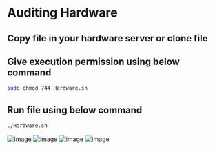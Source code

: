 # Auditing Hardware

## Copy file in your hardware server or clone file

## Give execution permission using below command
```bash
sudo chmod 744 Hardware.sh
```

## Run file using below command
```bash
./Hardware.sh
```
![image](https://github.com/kamblesuraj432/devops-support-engineer/assets/140583784/43a86443-3fec-441f-9f2b-eb81f511dcbd)
![image](https://github.com/kamblesuraj432/devops-support-engineer/assets/140583784/4cebf08f-5419-41cf-9d3b-5415200c4cc3)
![image](https://github.com/kamblesuraj432/devops-support-engineer/assets/140583784/27eed68a-7776-4539-988c-e01e2c7dde52)
![image](https://github.com/kamblesuraj432/devops-support-engineer/assets/140583784/c71b2385-764c-40a2-9307-f5d01559f0c6)

